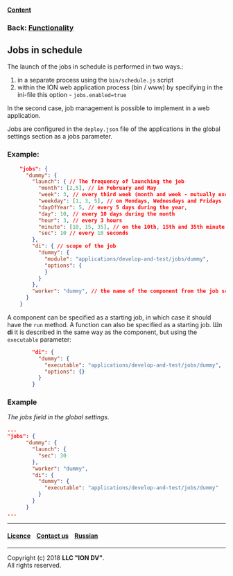 #### [Content](/docs/en/index.md)

### Back: [Functionality](functionality.md)

## Jobs in schedule

The launch of the jobs in schedule is performed in two ways.:

1. in a separate process using the `bin/schedule.js` script
2. within the ION web application process (bin / www) by specifying in the ini-file this option - `jobs.enabled=true`

In the second case, job management is possible to implement in a web application.

Jobs are configured in the `deploy.json` file of the applications in the global settings section as a jobs parameter.

### Example:

```json
    "jobs": {
      "dummy": {
        "launch": { // The frequency of launching the job
          "month": [2,5], // in February and May
          "week": 3, // every third week (month and week - mutually exclusive settings),
          "weekday": [1, 3, 5], // on Mondays, Wednesdays and Fridays
          "dayOfYear": 5, // every 5 days during the year,
          "day": 10, // every 10 days during the month
          "hour": 3, // every 3 hours
          "minute": [10, 15, 35], // on the 10th, 15th and 35th minute
          "sec": 10 // every 10 seconds
        },
        "di": { // scope of the job
          "dummy": {
            "module": "applications/develop-and-test/jobs/dummy",
            "options": {
            }
          }
        },
        "worker": "dummy", // the name of the component from the job scope that will be executed
      }
    }
```

A component can be specified as a starting job, in which case it should have the `run` method. A function can also be specified as a starting job. Шn **di** it is described in the same way as the component, but using the `executable` parameter:

```json
        "di": {
          "dummy": {
            "executable": "applications/develop-and-test/jobs/dummy",
            "options": {}
          }
        }
```

### Example
*The jobs field in the global settings.*

```json
...
"jobs": {
      "dummy": {
        "launch": {
          "sec": 30
        },
        "worker": "dummy",
        "di": {
          "dummy": {
            "executable": "applications/develop-and-test/jobs/dummy"
          }
        }
      }
...
```

--------------------------------------------------------------------------  


 #### [Licence](/LICENSE) &ensp;  [Contact us](https://iondv.com/portal/contacts) &ensp;  [Russian](/docs/ru/2_system_description/functionality/schedule.md)   &ensp;
<div><img src="https://mc.iondv.com/watch/local/docs/framework" style="position:absolute; left:-9999px;" height=1 width=1 alt="iondv metrics"></div>       



--------------------------------------------------------------------------  

Copyright (c) 2018 **LLC "ION DV"**.  
All rights reserved. 